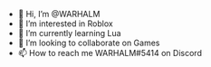 - 👋 Hi, I’m @WARHALM
- 👀 I’m interested in Roblox
- 🌱 I’m currently learning Lua
- 💞️ I’m looking to collaborate on Games
- 📫 How to reach me WARHALM#5414 on Discord

<!---
WARHALM/WARHALM is a ✨ special ✨ repository because its `README.md` (this file) appears on your GitHub profile.
You can click the Preview link to take a look at your changes.
--->
